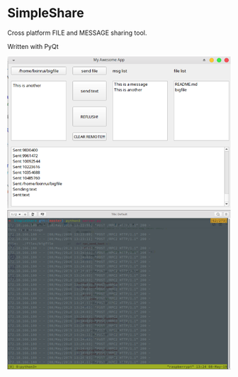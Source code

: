 # SimpleShare
Cross platform FILE and MESSAGE sharing tool.

Written with PyQt

![client](screenshot/client.png)
![server](screenshot/server.png)